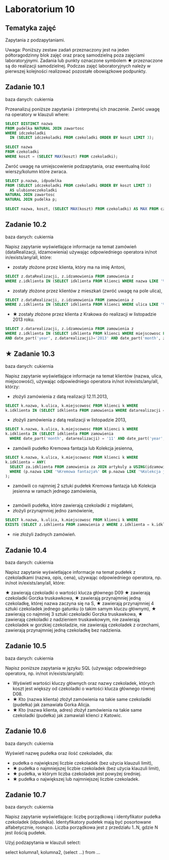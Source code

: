 # Laboratorium 10
## Tematyka zajęć
Zapytania z podzapytaniami.

Uwaga: Poniższy zestaw zadań przeznaczony jest na jeden półtoragodzinny blok zajęć oraz pracę samodzielną poza zajęciami laboratoryjnymi. Zadania lub punkty oznaczone symbolem ★ przeznaczone są do realizacji samodzielnej. Podczas zajęć laboratoryjnych należy w pierwszej kolejności realizować pozostałe obowiązkowe podpunkty.

## Zadanie 10.1
baza danych: cukiernia

Przeanalizuj poniższe zapytania i zinterpretuj ich znaczenie. Zwróć uwagę na operatory w klauzuli where:
```sql
SELECT DISTINCT nazwa 
FROM pudelka NATURAL JOIN zawartosc 
WHERE idczekoladki 
  IN (SELECT idczekoladki FROM czekoladki ORDER BY koszt LIMIT 3);
 
SELECT nazwa 
FROM czekoladki 
WHERE koszt = (SELECT MAX(koszt) FROM czekoladki);
```
Zwróć uwagę na umiejscowienie podzapytania, oraz ewentualną ilość wierszy/kolumn które zwraca.

```sql
SELECT p.nazwa, idpudelka 
FROM (SELECT idczekoladki FROM czekoladki ORDER BY koszt LIMIT 3) 
  AS ulubioneczekoladki 
NATURAL JOIN zawartosc 
NATURAL JOIN pudelka p;
 
SELECT nazwa, koszt, (SELECT MAX(koszt) FROM czekoladki) AS MAX FROM czekoladki;
```

## Zadanie 10.2
baza danych: cukiernia

Napisz zapytanie wyświetlające informacje na temat zamówień (dataRealizacji, idzamowienia) używając odpowiedniego operatora in/not in/exists/any/all, które:

* zostały złożone przez klienta, który ma na imię Antoni,

```sql
SELECT z.dataRealizacji, z.idzamowienia FROM zamowienia z 
WHERE z.idklienta IN (SELECT idklienta FROM klienci WHERE nazwa LIKE '%Antoni');
```

* zostały złożone przez klientów z mieszkań (zwróć uwagę na pole ulica),
```sql
SELECT z.dataRealizacji, z.idzamowienia FROM zamowienia z 
WHERE z.idklienta IN (SELECT idklienta FROM klienci WHERE ulica LIKE '%/%' OR ulica LIKE '%m.%');
```

* ★ zostały złożone przez klienta z Krakowa do realizacji w listopadzie 2013 roku.

```sql
SELECT z.datarealizacji, z.idzamowienia FROM zamowienia z 
WHERE z.idklienta IN (SELECT idklienta FROM klienci WHERE miejscowosc LIKE 'Kraków')
AND date_part('year', z.datarealizacji)='2013' AND date_part('month', z.datarealizacji)='11';
```

## ★ Zadanie 10.3
baza danych: cukiernia

Napisz zapytanie wyświetlające informacje na temat klientów (nazwa, ulica, miejscowość), używając odpowiedniego operatora in/not in/exists/any/all, którzy:

* złożyli zamówienia z datą realizacji 12.11.2013,

```sql
SELECT k.nazwa, k.ulica, k.miejscowosc FROM klienci k WHERE
k.idklienta IN (SELECT idklienta FROM zamowienia WHERE datarealizacji = '2013-11-12');
```

* złożyli zamówienia z datą realizacji w listopadzie 2013,

```sql
SELECT k.nazwa, k.ulica, k.miejscowosc FROM klienci k WHERE
k.idklienta IN (SELECT idklienta FROM zamowienia 
  WHERE date_part('month', datarealizacji) = '11' AND date_part('year', datarealizacji) = '2013');
```

* zamówili pudełko Kremowa fantazja lub Kolekcja jesienna,

```sql
SELECT k.nazwa, k.ulica, k.miejscowosc FROM klienci k WHERE
k.idklienta = ANY(
  SELECT za.idklienta FROM zamowienia za JOIN artykuly a USING(idzamowienia) JOIN pudelka p USING(idpudelka)
  WHERE (p.nazwa LIKE '%Kremowa fantazja%' OR p.nazwa LIKE '%Kolekcja jesienna%')
);
```

* zamówili co najmniej 2 sztuki pudełek Kremowa fantazja lub Kolekcja jesienna w ramach jednego zamówienia,

```sql

```

* zamówili pudełka, które zawierają czekoladki z migdałami,
* złożyli przynajmniej jedno zamówienie,

```sql
SELECT k.nazwa, k.ulica, k.miejscowosc FROM klienci k WHERE
EXISTS (SELECT z.idklienta FROM zamowienia z WHERE z.idklienta = k.idklienta);
```

* nie złożyli żadnych zamówień.

## Zadanie 10.4
baza danych: cukiernia

Napisz zapytanie wyświetlające informacje na temat pudełek z czekoladkami (nazwa, opis, cena), używając odpowiedniego operatora, np. in/not in/exists/any/all, które:

★ zawierają czekoladki o wartości klucza głównego D09
★ zawierają czekoladki Gorzka truskawkowa,
★ zawierają przynajmniej jedną czekoladkę, której nazwa zaczyna się na S,
★ zawierają przynajmniej 4 sztuki czekoladek jednego gatunku (o takim samym kluczu głównym),
★ zawierają co najmniej 3 sztuki czekoladki Gorzka truskawkowa,
★ zawierają czekoladki z nadzieniem truskawkowym,
nie zawierają czekoladek w gorzkiej czekoladzie,
nie zawierają czekoladek z orzechami,
zawierają przynajmniej jedną czekoladkę bez nadzienia.

## Zadanie 10.5
baza danych: cukiernia

Napisz poniższe zapytania w języku SQL (używając odpowiedniego operatora, np. in/not in/exists/any/all):

* Wyświetl wartości kluczy głównych oraz nazwy czekoladek, których koszt jest większy od czekoladki o wartości klucza głównego równej D08.
* ★ Kto (nazwa klienta) złożył zamówienia na takie same czekoladki (pudełka) jak zamawiała Gorka Alicja.
* ★ Kto (nazwa klienta, adres) złożył zamówienia na takie same czekoladki (pudełka) jak zamawiali klienci z Katowic.

## Zadanie 10.6
baza danych: cukiernia

Wyświetl nazwę pudełka oraz ilość czekoladek, dla:

* pudełka o największej liczbie czekoladek (bez użycia klauzuli limit),
* ★ pudełka o najmniejszej liczbie czekoladek (bez użycia klauzuli limit),
* ★ pudełka, w którym liczba czekoladek jest powyżej średniej.
* ★ pudełka o największej lub najmniejszej liczbie czekoladek.

## Zadanie 10.7
baza danych: cukiernia

Napisz zapytanie wyświetlające: liczbę porządkową i identyfikator pudełka czekoladek (idpudelka). Identyfikatory pudełek mają być posortowane alfabetycznie, rosnąco. Liczba porządkowa jest z przedziału 1..N, gdzie N jest ilością pudełek.

Użyj podzapytania w klauzuli select:

select kolumna1, kolumna2, (select ...) from ...